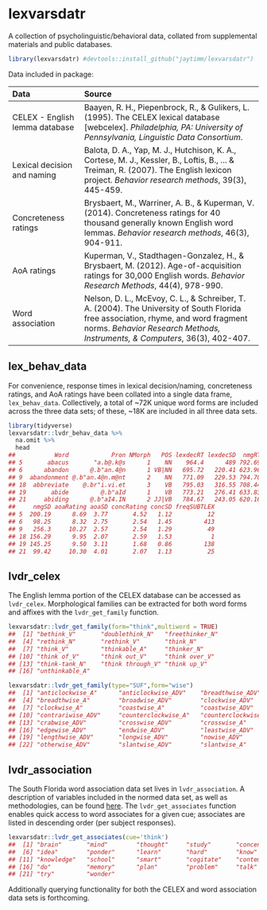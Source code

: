lexvarsdatr
===========

A collection of psycholinguistic/behavioral data, collated from supplemental materials and public databases.

``` r
library(lexvarsdatr) #devtools::install_github("jaytimm/lexvarsdatr")
```

Data included in package:

| Data                           | Source                                                                                                                                                                                                            |
|:-------------------------------|:------------------------------------------------------------------------------------------------------------------------------------------------------------------------------------------------------------------|
| CELEX - English lemma database | Baayen, R. H., Piepenbrock, R., & Gulikers, L. (1995). The CELEX lexical database \[webcelex\]. *Philadelphia, PA: University of Pennsylvania, Linguistic Data Consortium*.                                       |
| Lexical decision and naming    | Balota, D. A., Yap, M. J., Hutchison, K. A., Cortese, M. J., Kessler, B., Loftis, B., ... & Treiman, R. (2007). The English lexicon project. *Behavior research methods*, 39(3), 445-459.                         |
| Concreteness ratings           | Brysbaert, M., Warriner, A. B., & Kuperman, V. (2014). Concreteness ratings for 40 thousand generally known English word lemmas. *Behavior research methods*, 46(3), 904-911.                                     |
| AoA ratings                    | Kuperman, V., Stadthagen-Gonzalez, H., & Brysbaert, M. (2012). Age-of-acquisition ratings for 30,000 English words. *Behavior Research Methods*, 44(4), 978-990.                                                  |
| Word association               | Nelson, D. L., McEvoy, C. L., & Schreiber, T. A. (2004). The University of South Florida free association, rhyme, and word fragment norms. *Behavior Research Methods, Instruments, & Computers*, 36(3), 402-407. |

lex\_behav\_data
----------------

For convenience, response times in lexical decision/naming, concreteness ratings, and AoA ratings have been collated into a single data frame, `lex_behav_data`. Collectively, a total of ~72K unique word forms are included across the three data sets; of these, ~18K are included in all three data sets.

``` r
library(tidyverse)
lexvarsdatr::lvdr_behav_data %>%
  na.omit %>%
  head
##           Word            Pron NMorph   POS lexdecRT lexdecSD  nmgRT
## 5       abacus       "a.b@.k@s      1    NN    964.4      489 792.69
## 6      abandon      @.b"an.4@n      1 VB|NN   695.72   220.41 623.96
## 9  abandonment @.b"an.4@n.m@nt      2    NN   771.09   229.53 794.70
## 18  abbreviate    @.br"i.vi.et      3    VB   795.03   316.55 708.44
## 19       abide         @.b"aId      1    VB   773.21   276.41 633.83
## 21     abiding      @.b"aI4.IN      2 JJ|VB   784.67   243.05 620.16
##     nmgSD aoaRating aoaSD concRating concSD freqSUBTLEX
## 5  200.19      8.69  3.77       4.52   1.12          12
## 6   98.25      8.32  2.75       2.54   1.45         413
## 9   256.3     10.27  2.57       2.54   1.29          49
## 18 156.29      9.95  2.07       2.59   1.53           1
## 19 145.25      9.50  3.11       1.68   0.86         138
## 21  99.42     10.30  4.01       2.07   1.13          25
```

lvdr\_celex
-----------

The English lemma portion of the CELEX database can be accessed as `lvdr_celex`. Morphological families can be extracted for both word forms and affixes with the `lvdr_get_family` function.

``` r
lexvarsdatr::lvdr_get_family(form="think",multiword = TRUE)
##  [1] "bethink_V"       "doublethink_N"   "freethinker_N"  
##  [4] "rethink_N"       "rethink_V"       "think_N"        
##  [7] "think_V"         "thinkable_A"     "thinker_N"      
## [10] "think of_V"      "think out_V"     "think over_V"   
## [13] "think-tank_N"    "think through_V" "think up_V"     
## [16] "unthinkable_A"
```

``` r
lexvarsdatr::lvdr_get_family(type="SUF",form="wise")
##  [1] "anticlockwise_A"      "anticlockwise_ADV"    "breadthwise_ADV"     
##  [4] "breadthwise_A"        "broadwise_ADV"        "clockwise_ADV"       
##  [7] "clockwise_A"          "coastwise_A"          "coastwise_ADV"       
## [10] "contrariwise_ADV"     "counterclockwise_A"   "counterclockwise_ADV"
## [13] "crabwise_ADV"         "crosswise_ADV"        "crosswise_A"         
## [16] "edgewise_ADV"         "endwise_ADV"          "leastwise_ADV"       
## [19] "lengthwise_ADV"       "longwise_ADV"         "nowise_ADV"          
## [22] "otherwise_ADV"        "slantwise_ADV"        "slantwise_A"
```

lvdr\_association
-----------------

The South Florida word association data set lives in `lvdr_association`. A description of variables included in the normed data set, as well as methodologies, can be found [here](http://w3.usf.edu/FreeAssociation/). The `lvdr_get_associates` function enables quick access to word associates for a given cue; associates are listed in descending order (per subject responses).

``` r
lexvarsdatr::lvdr_get_associates(cue='think')
##  [1] "brain"       "mind"        "thought"     "study"       "concentrate"
##  [6] "idea"        "ponder"      "learn"       "hard"        "know"       
## [11] "knowledge"   "school"      "smart"       "cogitate"    "contemplate"
## [16] "do"          "memory"      "plan"        "problem"     "talk"       
## [21] "try"         "wonder"
```

Additionally querying functionality for both the CELEX and word association data sets is forthcoming.
